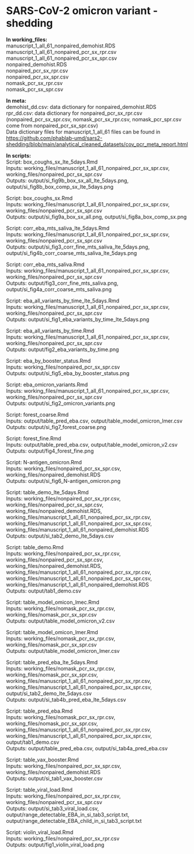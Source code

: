 # SARS-CoV-2 omicron variant - shedding

**In working_files:**  
manuscript_1_all_61_nonpaired_demohist.RDS  
manuscript_1_all_61_nonpaired_pcr_sx_rpr.csv  
manuscript_1_all_61_nonpaired_pcr_sx_spr.csv  
nonpaired_demohist.RDS  
nonpaired_pcr_sx_rpr.csv  
nonpaired_pcr_sx_spr.csv  
nomask_pcr_sx_rpr.csv  
nomask_pcr_sx_spr.csv  

**In meta:**  
demohist_dd.csv: data dictionary for nonpaired_demohist.RDS  
rpr_dd.csv: data dictionary for nonpaired_pcr_sx_rpr.csv  
(nonpaired_pcr_sx_spr.csv, nomask_pcr_sx_rpr.csv, nomask_pcr_spr.csv come from nonpaired_pcr_sx_spr.csv)  
Data dictionary files for manuscript_1_all_61 files can be found in https://github.com/phablab-umd/sars2-shedding/blob/main/analytical_cleaned_datasets/cov_pcr_meta_report.html  

**In scripts:**  
Script: box_coughs_sx_lte_5days.Rmd  
Inputs: working_files/manuscript_1_all_61_nonpaired_pcr_sx_spr.csv, working_files/nonpaired_pcr_sx_spr.csv  
Outputs: output/si_fig9b_box_sx_all_lte_5days.png, output/si_fig8b_box_comp_sx_lte_5days.png  

Script: box_coughs_sx.Rmd  
Inputs: working_files/manuscript_1_all_61_nonpaired_pcr_sx_spr.csv, working_files/nonpaired_pcr_sx_spr.csv  
Outputs: output/si_fig9a_box_sx_all.png, output/si_fig8a_box_comp_sx.png  

Script: corr_eba_mts_saliva_lte_5days.Rmd  
Inputs: working_files/manuscript_1_all_61_nonpaired_pcr_sx_spr.csv, working_files/nonpaired_pcr_sx_spr.csv  
Outputs: output/si_fig3_corr_fine_mts_saliva_lte_5days.png, output/si_fig4b_corr_coarse_mts_saliva_lte_5days.png  

Script: corr_eba_mts_saliva.Rmd  
Inputs: working_files/manuscript_1_all_61_nonpaired_pcr_sx_spr.csv, working_files/nonpaired_pcr_sx_spr.csv  
Outputs: output/fig3_corr_fine_mts_saliva.png, output/si_fig4a_corr_coarse_mts_saliva.png  

Script: eba_all_variants_by_time_lte_5days.Rmd  
Inputs: working_files/manuscript_1_all_61_nonpaired_pcr_sx_spr.csv, working_files/nonpaired_pcr_sx_spr.csv  
Outputs: output/si_fig1_eba_variants_by_time_lte_5days.png  

Script: eba_all_variants_by_time.Rmd  
Inputs: working_files/manuscript_1_all_61_nonpaired_pcr_sx_spr.csv, working_files/nonpaired_pcr_sx_spr.csv  
Outputs: output/fig2_eba_variants_by_time.png  

Script: eba_by_booster_status.Rmd  
Inputs: working_files/nonpaired_pcr_sx_spr.csv  
Outputs: output/si_fig5_eba_by_booster_status.png  

Script: eba_omicron_variants.Rmd  
Inputs: working_files/manuscript_1_all_61_nonpaired_pcr_sx_spr.csv, working_files/nonpaired_pcr_sx_spr.csv  
Outputs: output/si_fig2_omicron_variants.png  

Script: forest_coarse.Rmd  
Inputs: output/table_pred_eba.csv, output/table_model_omicron_lmer.csv  
Outputs: output/si_fig7_forest_coarse.png  

Script: forest_fine.Rmd  
Inputs: output/table_pred_eba.csv, output/table_model_omicron_v2.csv  
Outputs: output/fig4_forest_fine.png  

Script: N-antigen_omicron.Rmd  
Inputs: working_files/nonpaired_pcr_sx_spr.csv, working_files/nonpaired_demohist.RDS  
Outputs: output/si_fig6_N-antigen_omicron.png  

Script: table_demo_lte_5days.Rmd  
Inputs: working_files/nonpaired_pcr_sx_rpr.csv, working_files/nonpaired_pcr_sx_spr.csv, working_files/nonpaired_demohist.RDS, working_files/manuscript_1_all_61_nonpaired_pcr_sx_rpr.csv, working_files/manuscript_1_all_61_nonpaired_pcr_sx_spr.csv, working_files/manuscript_1_all_61_nonpaired_demohist.RDS  
Outputs: output/si_tab2_demo_lte_5days.csv  

Script: table_demo.Rmd  
Inputs: working_files/nonpaired_pcr_sx_rpr.csv, working_files/nonpaired_pcr_sx_spr.csv, working_files/nonpaired_demohist.RDS, working_files/manuscript_1_all_61_nonpaired_pcr_sx_rpr.csv, working_files/manuscript_1_all_61_nonpaired_pcr_sx_spr.csv, working_files/manuscript_1_all_61_nonpaired_demohist.RDS  
Outputs: output/tab1_demo.csv  

Script: table_model_omicon_lmec.Rmd  
Inputs: working_files/nomask_pcr_sx_rpr.csv, working_files/nomask_pcr_sx_spr.csv  
Outputs: output/table_model_omicron_v2.csv  

Script: table_model_omicon_lmer.Rmd  
Inputs: working_files/nomask_pcr_sx_rpr.csv, working_files/nomask_pcr_sx_spr.csv  
Outputs: output/table_model_omicron_lmer.csv  

Script: table_pred_eba_lte_5days.Rmd  
Inputs: working_files/nomask_pcr_sx_rpr.csv, working_files/nomask_pcr_sx_spr.csv, working_files/manuscript_1_all_61_nonpaired_pcr_sx_rpr.csv, working_files/manuscript_1_all_61_nonpaired_pcr_sx_spr.csv, output/si_tab2_demo_lte_5days.csv  
Outputs: output/si_tab4b_pred_eba_lte_5days.csv  

Script: table_pred_eba.Rmd  
Inputs: working_files/nomask_pcr_sx_rpr.csv, working_files/nomask_pcr_sx_spr.csv, working_files/manuscript_1_all_61_nonpaired_pcr_sx_rpr.csv, working_files/manuscript_1_all_61_nonpaired_pcr_sx_spr.csv, output/tab1_demo.csv  
Outputs: output/table_pred_eba.csv, output/si_tab4a_pred_eba.csv  

Script: table_vax_booster.Rmd  
Inputs: working_files/nonpaired_pcr_sx_spr.csv, working_files/nonpaired_demohist.RDS  
Outputs: output/si_tab1_vax_booster.csv  

Script: table_viral_load.Rmd  
Inputs: working_files/nonpaired_pcr_sx_rpr.csv, working_files/nonpaired_pcr_sx_spr.csv  
Outputs: output/si_tab3_viral_load.csv, output/range_detectable_EBA_in_si_tab3_script.txt, output/range_detectable_EBA_child_in_si_tab3_script.txt  

Script: violin_viral_load.Rmd  
Inputs: working_files/nonpaired_pcr_sx_rpr.csv  
Outputs: output/fig1_violin_viral_load.png  